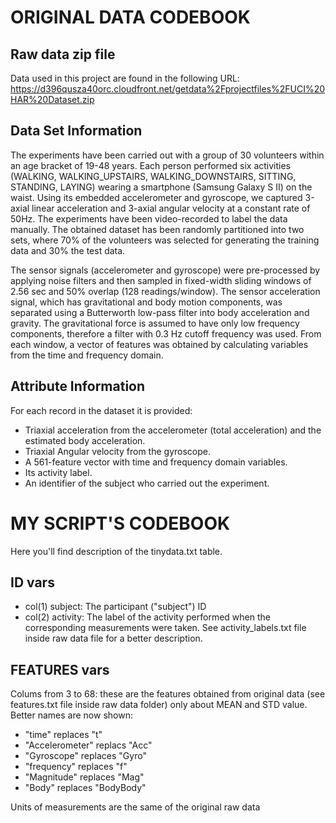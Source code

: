 # ORIGINAL DATA CODEBOOK
## Raw data zip file
Data used in this project are found in the following URL:
https://d396qusza40orc.cloudfront.net/getdata%2Fprojectfiles%2FUCI%20HAR%20Dataset.zip 

## Data Set Information
The experiments have been carried out with a group of 30 volunteers within an age bracket of 19-48 years. Each person performed six activities (WALKING, WALKING_UPSTAIRS, WALKING_DOWNSTAIRS, SITTING, STANDING, LAYING) wearing a smartphone (Samsung Galaxy S II) on the waist. Using its embedded accelerometer and gyroscope, we captured 3-axial linear acceleration and 3-axial angular velocity at a constant rate of 50Hz. The experiments have been video-recorded to label the data manually. The obtained dataset has been randomly partitioned into two sets, where 70% of the volunteers was selected for generating the training data and 30% the test data. 

The sensor signals (accelerometer and gyroscope) were pre-processed by applying noise filters and then sampled in fixed-width sliding windows of 2.56 sec and 50% overlap (128 readings/window). The sensor acceleration signal, which has gravitational and body motion components, was separated using a Butterworth low-pass filter into body acceleration and gravity. The gravitational force is assumed to have only low frequency components, therefore a filter with 0.3 Hz cutoff frequency was used. From each window, a vector of features was obtained by calculating variables from the time and frequency domain. 

## Attribute Information
For each record in the dataset it is provided: 
- Triaxial acceleration from the accelerometer (total acceleration) and the estimated body acceleration. 
- Triaxial Angular velocity from the gyroscope. 
- A 561-feature vector with time and frequency domain variables. 
- Its activity label. 
- An identifier of the subject who carried out the experiment.

# MY SCRIPT'S CODEBOOK
Here you'll find description of the tinydata.txt table.
## ID vars
- col(1) subject: The participant ("subject") ID
- col(2) activity: The label of the activity performed when the corresponding measurements were taken. See 
activity_labels.txt 
file inside raw data file for a better description.

## FEATURES vars
Colums from 3 to 68: these are the features obtained from original data (see features.txt file inside raw data folder) only about MEAN and STD value.
Better names are now shown:
- "time" replaces "t"
- "Accelerometer" replacs "Acc"
- "Gyroscope" replaces "Gyro"
- "frequency" replaces "f"
- "Magnitude" replaces "Mag"
- "Body" replaces "BodyBody"

Units of measurements are the same of the original raw data
